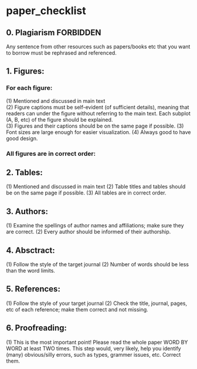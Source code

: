 # paper_checklist

## 0. Plagiarism FORBIDDEN
Any sentence from other resources such as papers/books etc that you want to borrow must be rephrased and referenced.

## 1. Figures:
 ### For each figure:
(1) Mentioned and discussed in main text<br>
(2) Figure captions must be self-evident (of sufficient details), meaning that readers can under the figure without referring to the main text. Each subplot (A, B, etc) of the figure should be explained. <br>
(3) Figures and their captions should be on the same page if possible.
(3) Font sizes are large enough for easier visualization.
(4) Always good to have good design.
### All figures are in correct order:

## 2. Tables:
(1) Mentioned and discussed in main text
(2) Table titles and tables should be on the same page if possible.
(3) All tables are in correct order.

## 3. Authors:
(1) Examine the spellings of author names and affiliations; make sure they are correct.
(2) Every author should be informed of their authorship.

## 4. Absctract:
(1) Follow the style of the target journal
(2) Number of words should be less than the word limits.

## 5. References:
(1) Follow the style of your target journal
(2) Check the title, journal, pages, etc of each reference; make them correct and not missing.

## 6. Proofreading:
(1) This is the most important point! Please read the whole paper WORD BY WORD at least TWO times. This step would, very likely, help you identify (many) obvious/silly errors, such as types, grammer issues, etc. Correct them.
